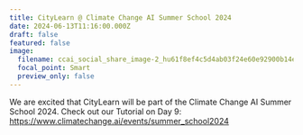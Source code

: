 ```yaml
---
title: CityLearn @ Climate Change AI Summer School 2024
date: 2024-06-13T11:16:00.000Z
draft: false
featured: false
image:
  filename: ccai_social_share_image-2_hu61f8ef4c5d4ab03f24e60e92900b14e1_64912_8c8ba426b1c23f58b9bf707747064d0b.webp
  focal_point: Smart
  preview_only: false
---
```

We are excited that CityLearn will be part of the Climate Change AI Summer School 2024. Check out our Tutorial on Day 9: https://www.climatechange.ai/events/summer_school2024
